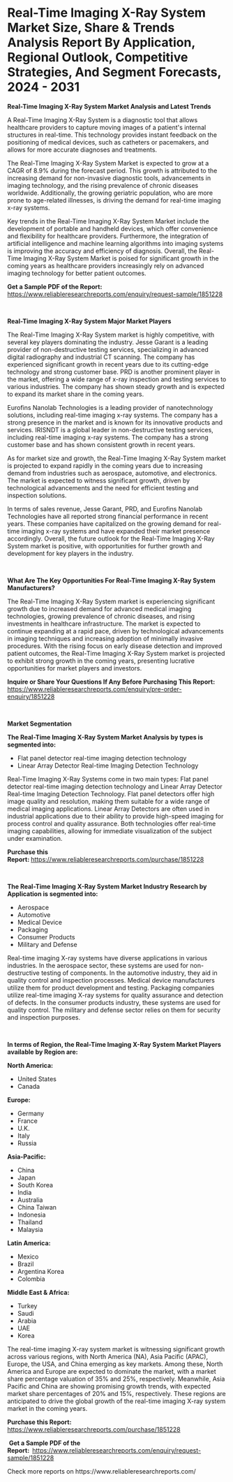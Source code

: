 <p><h1>Real-Time Imaging X-Ray System Market Size, Share & Trends Analysis Report By Application, Regional Outlook, Competitive Strategies, And Segment Forecasts, 2024 - 2031</h1></p><p><strong>Real-Time Imaging X-Ray System Market Analysis and Latest Trends</strong></p>
<p><p>A Real-Time Imaging X-Ray System is a diagnostic tool that allows healthcare providers to capture moving images of a patient's internal structures in real-time. This technology provides instant feedback on the positioning of medical devices, such as catheters or pacemakers, and allows for more accurate diagnoses and treatments.</p><p>The Real-Time Imaging X-Ray System Market is expected to grow at a CAGR of 8.9% during the forecast period. This growth is attributed to the increasing demand for non-invasive diagnostic tools, advancements in imaging technology, and the rising prevalence of chronic diseases worldwide. Additionally, the growing geriatric population, who are more prone to age-related illnesses, is driving the demand for real-time imaging x-ray systems.</p><p>Key trends in the Real-Time Imaging X-Ray System Market include the development of portable and handheld devices, which offer convenience and flexibility for healthcare providers. Furthermore, the integration of artificial intelligence and machine learning algorithms into imaging systems is improving the accuracy and efficiency of diagnosis. Overall, the Real-Time Imaging X-Ray System Market is poised for significant growth in the coming years as healthcare providers increasingly rely on advanced imaging technology for better patient outcomes.</p></p>
<p><strong>Get a Sample PDF of the Report:&nbsp;</strong> <a href="https://www.reliableresearchreports.com/enquiry/request-sample/1851228">https://www.reliableresearchreports.com/enquiry/request-sample/1851228</a></p>
<p>&nbsp;</p>
<p><strong>Real-Time Imaging X-Ray System Major Market Players</strong></p>
<p><p>The Real-Time Imaging X-Ray System market is highly competitive, with several key players dominating the industry. Jesse Garant is a leading provider of non-destructive testing services, specializing in advanced digital radiography and industrial CT scanning. The company has experienced significant growth in recent years due to its cutting-edge technology and strong customer base. PRD is another prominent player in the market, offering a wide range of x-ray inspection and testing services to various industries. The company has shown steady growth and is expected to expand its market share in the coming years.</p><p>Eurofins Nanolab Technologies is a leading provider of nanotechnology solutions, including real-time imaging x-ray systems. The company has a strong presence in the market and is known for its innovative products and services. IRISNDT is a global leader in non-destructive testing services, including real-time imaging x-ray systems. The company has a strong customer base and has shown consistent growth in recent years.</p><p>As for market size and growth, the Real-Time Imaging X-Ray System market is projected to expand rapidly in the coming years due to increasing demand from industries such as aerospace, automotive, and electronics. The market is expected to witness significant growth, driven by technological advancements and the need for efficient testing and inspection solutions. </p><p>In terms of sales revenue, Jesse Garant, PRD, and Eurofins Nanolab Technologies have all reported strong financial performance in recent years. These companies have capitalized on the growing demand for real-time imaging x-ray systems and have expanded their market presence accordingly. Overall, the future outlook for the Real-Time Imaging X-Ray System market is positive, with opportunities for further growth and development for key players in the industry.</p></p>
<p>&nbsp;</p>
<p><strong>What Are The Key Opportunities For Real-Time Imaging X-Ray System Manufacturers?</strong></p>
<p><p>The Real-Time Imaging X-Ray System market is experiencing significant growth due to increased demand for advanced medical imaging technologies, growing prevalence of chronic diseases, and rising investments in healthcare infrastructure. The market is expected to continue expanding at a rapid pace, driven by technological advancements in imaging techniques and increasing adoption of minimally invasive procedures. With the rising focus on early disease detection and improved patient outcomes, the Real-Time Imaging X-Ray System market is projected to exhibit strong growth in the coming years, presenting lucrative opportunities for market players and investors.</p></p>
<p><strong>Inquire or Share Your Questions If Any Before Purchasing This Report:</strong> <a href="https://www.reliableresearchreports.com/enquiry/pre-order-enquiry/1851228">https://www.reliableresearchreports.com/enquiry/pre-order-enquiry/1851228</a></p>
<p>&nbsp;</p>
<p><strong>Market Segmentation</strong></p>
<p><strong>The Real-Time Imaging X-Ray System Market Analysis by types is segmented into:</strong></p>
<p><ul><li>Flat panel detector real-time imaging detection technology</li><li>Linear Array Detector Real-time Imaging Detection Technology</li></ul></p>
<p><p>Real-Time Imaging X-Ray Systems come in two main types: Flat panel detector real-time imaging detection technology and Linear Array Detector Real-time Imaging Detection Technology. Flat panel detectors offer high image quality and resolution, making them suitable for a wide range of medical imaging applications. Linear Array Detectors are often used in industrial applications due to their ability to provide high-speed imaging for process control and quality assurance. Both technologies offer real-time imaging capabilities, allowing for immediate visualization of the subject under examination.</p></p>
<p><strong>Purchase this Report:&nbsp;</strong><a href="https://www.reliableresearchreports.com/purchase/1851228">https://www.reliableresearchreports.com/purchase/1851228</a></p>
<p>&nbsp;</p>
<p><strong>The Real-Time Imaging X-Ray System Market Industry Research by Application is segmented into:</strong></p>
<p><ul><li>Aerospace</li><li>Automotive</li><li>Medical Device</li><li>Packaging</li><li>Consumer Products</li><li>Military and Defense</li></ul></p>
<p><p>Real-time imaging X-ray systems have diverse applications in various industries. In the aerospace sector, these systems are used for non-destructive testing of components. In the automotive industry, they aid in quality control and inspection processes. Medical device manufacturers utilize them for product development and testing. Packaging companies utilize real-time imaging X-ray systems for quality assurance and detection of defects. In the consumer products industry, these systems are used for quality control. The military and defense sector relies on them for security and inspection purposes.</p></p>
<p>&nbsp;</p>
<p><strong>In terms of Region, the Real-Time Imaging X-Ray System Market Players available by Region are:</strong></p>
<p>
    <p> <strong> North America: </strong>
        <ul>
            <li>United States</li>
            <li>Canada</li>
        </ul>
        </p> 
    <p> <strong> Europe: </strong>
        <ul>
            <li>Germany</li>
            <li>France</li>
            <li>U.K.</li>
            <li>Italy</li>
            <li>Russia</li>
        </ul>
        </p> 
    <p> <strong> Asia-Pacific: </strong>
        <ul>
            <li>China</li>
            <li>Japan</li>
            <li>South Korea</li>
            <li>India</li>
            <li>Australia</li>
            <li>China Taiwan</li>
            <li>Indonesia</li>
            <li>Thailand</li>
            <li>Malaysia</li>
        </ul>
        </p> 
    <p> <strong> Latin America: </strong>
        <ul>
            <li>Mexico</li>
            <li>Brazil</li>
            <li>Argentina Korea</li>
            <li>Colombia</li>
        </ul>
        </p> 
    <p> <strong> Middle East & Africa: </strong>
        <ul>
            <li>Turkey</li>
            <li>Saudi</li>
            <li>Arabia</li>
            <li>UAE</li>
            <li>Korea</li>
        </ul>
    </p>
    </p>
<p><p>The real-time imaging X-ray system market is witnessing significant growth across various regions, with North America (NA), Asia Pacific (APAC), Europe, the USA, and China emerging as key markets. Among these, North America and Europe are expected to dominate the market, with a market share percentage valuation of 35% and 25%, respectively. Meanwhile, Asia Pacific and China are showing promising growth trends, with expected market share percentages of 20% and 15%, respectively. These regions are anticipated to drive the global growth of the real-time imaging X-ray system market in the coming years.</p></p>
<p><strong>Purchase this Report: </strong><a href="https://www.reliableresearchreports.com/purchase/1851228">https://www.reliableresearchreports.com/purchase/1851228</a></p>
<p>&nbsp;<strong>Get a Sample PDF of the Report:&nbsp;&nbsp;</strong><a href="https://www.reliableresearchreports.com/enquiry/request-sample/1851228">https://www.reliableresearchreports.com/enquiry/request-sample/1851228</a></p>
<p><strong></strong></p>
<p>Check more reports on https://www.reliableresearchreports.com/</p>